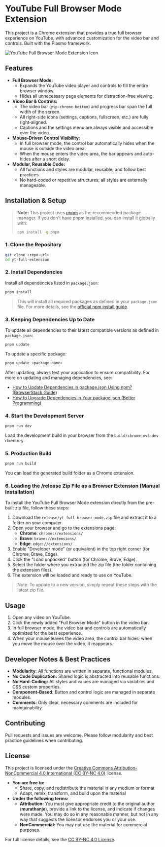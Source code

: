 # YouTube Full Browser Mode Extension

This project is a Chrome extension that provides a true full browser experience on YouTube, with advanced customization for the video bar and controls. Built with the Plasmo framework.

![YouTube Full Browser Mode Extension Icon](assets/video.gif)


## Features

- **Full Browser Mode:**
  - Expands the YouTube video player and controls to fill the entire browser window.
  - Hides all unnecessary page elements for distraction-free viewing.
- **Video Bar & Controls:**
  - The video bar (`ytp-chrome-bottom`) and progress bar span the full width of the screen.
  - All right-side icons (settings, captions, fullscreen, etc.) are fully right-aligned.
  - Captions and the settings menu are always visible and accessible over the video.
- **Mouse-Driven Control Visibility:**
  - In full browser mode, the control bar automatically hides when the mouse is outside the video area.
  - When the mouse enters the video area, the bar appears and auto-hides after a short delay.
- **Modular, Reusable Code:**
  - All functions and styles are modular, reusable, and follow best practices.
  - No hard-coded or repetitive structures; all styles are externally manageable.

## Installation & Setup

> **Note:** This project uses [pnpm](https://pnpm.io/) as the recommended package manager. If you don't have pnpm installed, you can install it globally with:
>
> ```bash
> npm install -g pnpm
> ```

### 1. Clone the Repository

```bash
git clone <repo-url>
cd yt-full-extension
```

### 2. Install Dependencies

Install all dependencies listed in `package.json`:

```bash
pnpm install
```

> This will install all required packages as defined in your `package.json` file. For more details, see the [official npm install guide](https://www.browserstack.com/guide/update-dependencies-in-package-json-using-npm).

### 3. Keeping Dependencies Up to Date

To update all dependencies to their latest compatible versions as defined in `package.json`:

```bash
pnpm update
```

To update a specific package:

```bash
pnpm update <package-name>
```

After updating, always test your application to ensure compatibility. For more on updating and managing dependencies, see:
- [How to Update Dependencies in package.json Using npm? (BrowserStack Guide)](https://www.browserstack.com/guide/update-dependencies-in-package-json-using-npm)
- [How to Upgrade Dependencies in Your package.json (Better Programming)](https://betterprogramming.pub/how-to-upgrade-dependencies-in-package-json-e5546804187f?gi=8f38792ea594)

### 4. Start the Development Server

```bash
pnpm run dev
```

Load the development build in your browser from the `build/chrome-mv3-dev` directory.

### 5. Production Build

```bash
pnpm run build
```

You can load the generated build folder as a Chrome extension.

### 6. Loading the /release Zip File as a Browser Extension (Manual Installation)

To install the YouTube Full Browser Mode extension directly from the pre-built zip file, follow these steps:

1. Download the `release/yt-full-browser-mode.zip` file and extract it to a folder on your computer.
2. Open your browser and go to the extensions page:
   - **Chrome**: `chrome://extensions/`
   - **Brave**: `brave://extensions/`
   - **Edge**: `edge://extensions/`
3. Enable "Developer mode" (or equivalent) in the top right corner (for Chrome, Brave, Edge).
4. Click the "Load unpacked" button (for Chrome, Brave, Edge).
5. Select the folder where you extracted the zip file (the folder containing the extension files).
6. The extension will be loaded and ready to use on YouTube.

> Note: To update to a new version, simply repeat these steps with the latest zip file.

## Usage

1. Open any video on YouTube.
2. Click the newly added "Full Browser Mode" button in the video bar.
3. In full browser mode, the video bar and controls are automatically optimized for the best experience.
4. When your mouse leaves the video area, the control bar hides; when you move the mouse over the video, it reappears.

## Developer Notes & Best Practices

- **Modularity:** All functions are written in separate, functional modules.
- **No Code Duplication:** Shared logic is abstracted into reusable functions.
- **No Hard-Coding:** All styles and values are managed via variables and CSS custom properties.
- **Component-Based:** Button and control logic are managed in separate modules.
- **Comments:** Only clear, necessary comments are included for maintainability.

## Contributing

Pull requests and issues are welcome. Please follow modularity and best practice guidelines when contributing.

## License

This project is licensed under the [Creative Commons Attribution-NonCommercial 4.0 International (CC BY-NC 4.0)](https://creativecommons.org/licenses/by-nc/4.0/) license.

- **You are free to:**
  - Share, copy, and redistribute the material in any medium or format
  - Adapt, remix, transform, and build upon the material
- **Under the following terms:**
  - **Attribution:** You must give appropriate credit to the original author (**murathanje**), provide a link to the license, and indicate if changes were made. You may do so in any reasonable manner, but not in any way that suggests the licensor endorses you or your use.
  - **NonCommercial:** You may not use the material for commercial purposes.

For full license details, see the [CC BY-NC 4.0 License](https://creativecommons.org/licenses/by-nc/4.0/).
